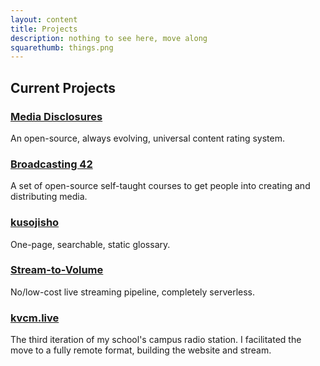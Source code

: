 ```yaml
---
layout: content
title: Projects
description: nothing to see here, move along
squarethumb: things.png
---
```


## Current Projects
### [Media Disclosures](https://disclosures.media)
An open-source, always evolving, universal content rating system.

### [Broadcasting 42](https://github.com/oofdere/b42)
A set of open-source self-taught courses to get people into creating and distributing media.

### [kusojisho](https://kusojisho.moe)
One-page, searchable, static glossary.

### [Stream-to-Volume](https://github.com/oofdere/stv)
No/low-cost live streaming pipeline, completely serverless.

### [kvcm.live](https://kvcm.live)
The third iteration of my school's campus radio station. I facilitated the move to a fully remote format, building the website and stream.
